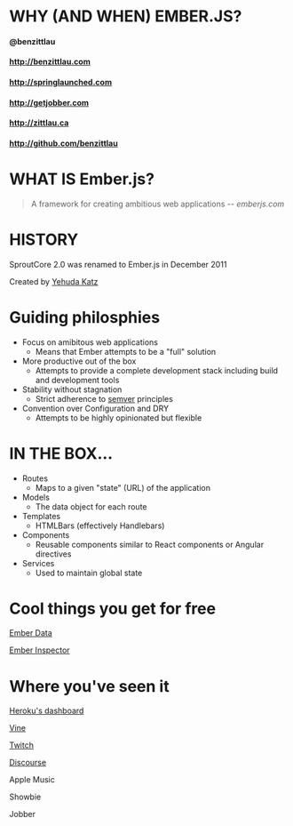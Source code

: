 # WHY (AND WHEN) EMBER.JS?
#### @benzittlau
#### http://benzittlau.com
#### http://springlaunched.com
#### http://getjobber.com
#### http://zittlau.ca
#### http://github.com/benzittlau



# WHAT IS Ember.js?
> A framework for creating ambitious web applications
> -- <cite>emberjs.com</cite>



# HISTORY
SproutCore 2.0 was renamed to Ember.js in December 2011

Created by [Yehuda Katz](http://yehudakatz.com/)



# Guiding philosphies
* Focus on amibitous web applications <!-- .element: class="fragment" -->
  * Means that Ember attempts to be a "full" solution
* More productive out of the box <!-- .element: class="fragment" -->
  * Attempts to provide a complete development stack including build and development tools
* Stability without stagnation <!-- .element: class="fragment" -->
  * Strict adherence to [semver](http://semver.org/) principles
* Convention over Configuration and DRY <!-- .element: class="fragment" -->
  * Attempts to be highly opinionated but flexible



# IN THE BOX...
* Routes <!-- .element: class="fragment" -->
  * Maps to a given "state" (URL) of the application
* Models <!-- .element: class="fragment" -->
  * The data object for each route
* Templates <!-- .element: class="fragment" -->
  * HTMLBars (effectively Handlebars)
* Components <!-- .element: class="fragment" -->
  * Reusable components similar to React components or Angular directives
* Services <!-- .element: class="fragment" -->
  * Used to maintain global state



# Cool things you get for free
[Ember Data](https://github.com/emberjs/data)

[Ember Inspector](https://github.com/emberjs/ember-inspector)



# Where you've seen it
[Heroku's dashboard](heroku.com)

[Vine](vine.co)

[Twitch](http://www.twitch.tv/directory)

[Discourse](http://try.discourse.org/)

Apple Music

Showbie  <!-- .element: class="fragment" data-fragment-index="1" -->

Jobber  <!-- .element: class="fragment" data-fragment-index="1" -->



